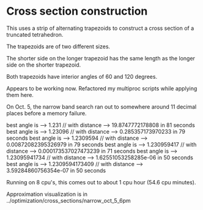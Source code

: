 # Cross section construction

This uses a strip of alternating trapezoids to construct a cross section of a truncated tetrahedron.

The trapezoids are of two different sizes.

The shorter side on the longer trapezoid has the same length as the longer side on the shorter trapezoid.

Both trapezoids have interior angles of 60 and 120 degrees.

Appears to be working now. Refactored my multiproc scripts while applying them here.

On Oct. 5, the narrow band search ran out to somewhere around 11 decimal places before a memory failure.

best angle is -->  1.231  // with distance --> 19.8747772178808 in 81 seconds
best angle is -->  1.23096  // with distance --> 0.285357173970233 in 79 seconds
best angle is -->  1.2309594  // with distance --> 0.00872082395326979 in 79 seconds
best angle is -->  1.230959417  // with distance --> 0.000173537027473239 in 71 seconds
best angle is -->  1.23095941734  // with distance --> 1.62551053258285e-06 in 50 seconds
best angle is -->  1.2309594173409  // with distance --> 3.59284860756354e-07 in 50 seconds

Running on 8 cpu's, this comes out to about 1 cpu hour (54.6 cpu minutes).

Approximation visualization is in ../optimization/cross_sections/narrow_oct_5_6pm